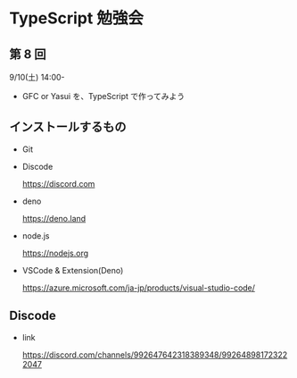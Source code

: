# TypeScript 勉強会

## 第 8 回

9/10(土) 14:00-

- GFC or Yasui を、TypeScript で作ってみよう

## インストールするもの

- Git

- Discode

  https://discord.com

- deno

  https://deno.land

- node.js

  https://nodejs.org

- VSCode & Extension(Deno)

  https://azure.microsoft.com/ja-jp/products/visual-studio-code/

## Discode

- link

  https://discord.com/channels/992647642318389348/992648981723222047
